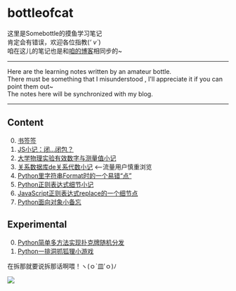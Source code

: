 # bottleofcat
这里是Somebottle的摸鱼学习笔记   
肯定会有错误，欢迎各位指教(*‘ v\`*)   
咱在这儿的笔记也是和[咱的博客](https://bottle.moe)相同步的~   

-------
Here are the learning notes written by an amateur bottle.  
There must be something that I misunderstood , I'll appreciate it if you can point them out~  
The notes here will be synchronized with my blog.  

-------
## Content  
0. [书签签](https://github.com/cat-note/bottleofcat/blob/main/bookmarks.md)  
1. [JS小记：闭...闭包？](https://github.com/cat-note/bottleofcat/blob/main/JavaScript/JavaScript-Closure.md)  
2. [大学物理实验有效数字与测量值小记](https://github.com/cat-note/bottleofcat/blob/main/Physics/PhyExpMeasuredAndSignificantFigure.md)  
3. [关系数据库de关系代数小记](https://github.com/cat-note/bottleofcat/blob/main/Database/DatabaseRelationalAlgebra.md) <--流量用户慎重浏览   
4. [Python里字符串Format时的一个易错“点”](https://github.com/cat-note/bottleofcat/blob/main/Python/DontForgetDotInFormat.md)  
5. [Python正则表达式细节小记](https://github.com/cat-note/bottleofcat/blob/main/Python/TipsOfRegex.md)  
6. [JavaScript正则表达式replace的一个细节点](https://github.com/cat-note/bottleofcat/blob/main/JavaScript/watchOutRegexInReplace.md)  
7. [Python面向对象小备忘](https://github.com/cat-note/bottleofcat/blob/main/Python/NoteOfPythonOOP.md)  

## Experimental  
0. [Python简单多方法实现扑克牌随机分发](https://github.com/cat-note/bottleofcat/blob/main/Python/SimplePokerDistribution/poker.py)  
1. [Python一排洞抓狐狸小游戏](https://github.com/cat-note/bottleofcat/blob/main/Python/WhereDoesTheFoxHide/fox.py)  

在拆那就要说拆那话啊喂！ヽ(ｏ\`皿′ｏ)ﾉ   

![](https://ae01.alicdn.com/kf/U74e1f2db572e49fb829c11596f3a6233T.jpg)  
